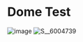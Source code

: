 # Dome Test

![image](https://github.com/user-attachments/assets/84af5b24-6339-4de8-87c2-c15807eb12c4)
![S__6004739](https://github.com/user-attachments/assets/826bc68f-d3c7-40fa-bcbb-1962591c45d9)
